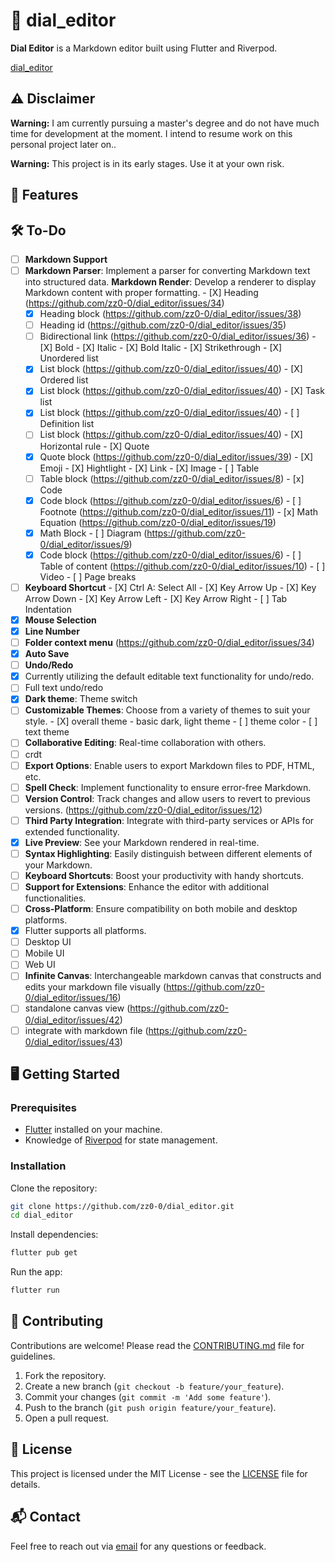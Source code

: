 # 📜 dial_editor

**Dial Editor** is a Markdown editor built using Flutter and Riverpod.

[dial_editor](https://github.com/zz0-0/dial_editor)

## ⚠️ Disclaimer

**Warning:** I am currently pursuing a master's degree and do not have much time for development at the moment. I intend to resume work on this personal project later on.. 

**Warning:** This project is in its early stages. Use it at your own risk.

## 🚀 Features

## 🛠️ To-Do

- [ ]  **Markdown Support**
  - [ ]  **Markdown Parser**: Implement a parser for converting Markdown text into structured data. **Markdown Render**: Develop a renderer to display Markdown content with proper formatting.
    - [X]  Heading (https://github.com/zz0-0/dial_editor/issues/34)
      - [x]  Heading block (https://github.com/zz0-0/dial_editor/issues/38)
      - [ ]  Heading id (https://github.com/zz0-0/dial_editor/issues/35)
      - [ ]  Bidirectional link (https://github.com/zz0-0/dial_editor/issues/36)
    - [X]  Bold
    - [X]  Italic
    - [X]  Bold Italic
    - [X]  Strikethrough
    - [X]  Unordered list
      - [x]  List block (https://github.com/zz0-0/dial_editor/issues/40)
    - [X]  Ordered list
      - [x]  List block (https://github.com/zz0-0/dial_editor/issues/40)
    - [X]  Task list
      - [x]  List block (https://github.com/zz0-0/dial_editor/issues/40)
    - [ ]  Definition list
      - [ ]  List block (https://github.com/zz0-0/dial_editor/issues/40)
    - [X]  Horizontal rule
    - [X]  Quote
      - [x]  Quote block (https://github.com/zz0-0/dial_editor/issues/39)
    - [X]  Emoji
    - [X]  Hightlight
    - [X]  Link
    - [X]  Image
    - [ ]  Table
      - [ ]  Table block (https://github.com/zz0-0/dial_editor/issues/8)
    - [x]  Code
      - [x]  Code block (https://github.com/zz0-0/dial_editor/issues/6)
    - [ ]  Footnote (https://github.com/zz0-0/dial_editor/issues/11)
    - [x]  Math Equation (https://github.com/zz0-0/dial_editor/issues/19)
      - [x]  Math Block
    - [ ]  Diagram (https://github.com/zz0-0/dial_editor/issues/9)
      - [x]  Code block (https://github.com/zz0-0/dial_editor/issues/6)
    - [ ]  Table of content (https://github.com/zz0-0/dial_editor/issues/10)
    - [ ]  Video
    - [ ]  Page breaks
  - [ ]  **Keyboard Shortcut**
    - [X]  Ctrl A: Select All
    - [X]  Key Arrow Up
    - [X]  Key Arrow Down
    - [X]  Key Arrow Left
    - [X]  Key Arrow Right
    - [ ]  Tab Indentation
  - [X]  **Mouse Selection**
- [X]  **Line Number**
- [ ]  **Folder context menu** (https://github.com/zz0-0/dial_editor/issues/34)
- [X]  **Auto Save**
- [ ]  **Undo/Redo**
  - [X]  Currently utilizing the default editable text functionality for undo/redo.
  - [ ]  Full text undo/redo
- [X]  **Dark theme**: Theme switch
  - [ ]  **Customizable Themes**: Choose from a variety of themes to suit your style.
    - [X]  overall theme - basic dark, light theme
    - [ ]  theme color
    - [ ]  text theme
- [ ]  **Collaborative Editing**: Real-time collaboration with others.
  - [ ]  crdt
- [ ]  **Export Options**: Enable users to export Markdown files to PDF, HTML, etc.
- [ ]  **Spell Check**: Implement functionality to ensure error-free Markdown.
- [ ]  **Version Control**: Track changes and allow users to revert to previous versions. (https://github.com/zz0-0/dial_editor/issues/12)
- [ ]  **Third Party Integration**: Integrate with third-party services or APIs for extended functionality.
- [X]  **Live Preview**: See your Markdown rendered in real-time.
- [ ]  **Syntax Highlighting**: Easily distinguish between different elements of your Markdown.
- [ ]  **Keyboard Shortcuts**: Boost your productivity with handy shortcuts.
- [ ]  **Support for Extensions**: Enhance the editor with additional functionalities.
- [ ]  **Cross-Platform**: Ensure compatibility on both mobile and desktop platforms.
  - [x]  Flutter supports all platforms.
  - [ ]  Desktop UI
  - [ ]  Mobile UI
  - [ ]  Web UI
- [ ]  **Infinite Canvas**: Interchangeable markdown canvas that constructs and edits your markdown file visually (https://github.com/zz0-0/dial_editor/issues/16)
  - [ ]  standalone canvas view (https://github.com/zz0-0/dial_editor/issues/42)
  - [ ]  integrate with markdown file (https://github.com/zz0-0/dial_editor/issues/43)

## 🖥️ Getting Started

### Prerequisites

- [Flutter](https://flutter.dev/docs/get-started/install) installed on your machine.
- Knowledge of [Riverpod](https://riverpod.dev/) for state management.

### Installation

Clone the repository:

```bash
git clone https://github.com/zz0-0/dial_editor.git
cd dial_editor
```

Install dependencies:

```bash
flutter pub get
```

Run the app:

```bash
flutter run
```

## 🤝 Contributing

Contributions are welcome! Please read the [CONTRIBUTING.md](CONTRIBUTING.md) file for guidelines.

1. Fork the repository.
2. Create a new branch (`git checkout -b feature/your_feature`).
3. Commit your changes (`git commit -m 'Add some feature'`).
4. Push to the branch (`git push origin feature/your_feature`).
5. Open a pull request.

## 📄 License

This project is licensed under the MIT License - see the [LICENSE](../LICENSE) file for details.

## 📬 Contact

Feel free to reach out via [email](mailto:zz11009988@outlook.com) for any questions or feedback.
